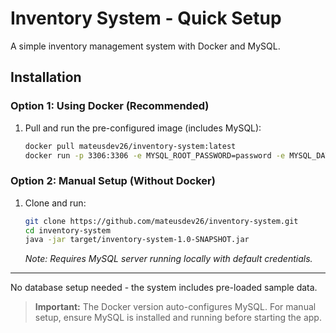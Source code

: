 # Inventory System - Quick Setup  

A simple inventory management system with Docker and MySQL.  

## Installation  

### Option 1: Using Docker (Recommended)  
1. Pull and run the pre-configured image (includes MySQL):  
   ```bash
   docker pull mateusdev26/inventory-system:latest  
   docker run -p 3306:3306 -e MYSQL_ROOT_PASSWORD=password -e MYSQL_DATABASE=inventory_db mateusdev26/inventory-system:latest
   ```  

### Option 2: Manual Setup (Without Docker)  
1. Clone and run:  
   ```bash
   git clone https://github.com/mateusdev26/inventory-system.git  
   cd inventory-system  
   java -jar target/inventory-system-1.0-SNAPSHOT.jar  
   ```  
   *Note: Requires MySQL server running locally with default credentials.*  

---

No database setup needed - the system includes pre-loaded sample data.  

> **Important:** The Docker version auto-configures MySQL. For manual setup, ensure MySQL is installed and running before starting the app.
